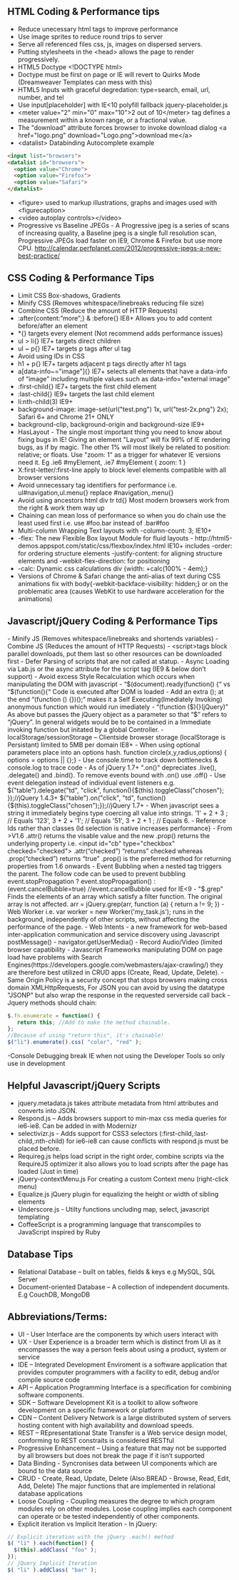 <h2>HTML Coding & Performance tips</h2>

 - Reduce unecessary html tags to improve performance
 - Use image sprites to reduce round trips to server
 - Serve all referenced files css, js, images on dispersed servers.
 - Putting stylesheets in the &lt;head&gt; allows the page to render progressively.
 - HTML5 Doctype &lt;!DOCTYPE html&gt;
 - Doctype must be first on page or IE will revert to Quirks Mode (Dreamweaver Templates can mess with this)
 - HTML5 Inputs with graceful degredation: type=search, email, url, number, and tel
 - Use input[placeholder] with IE&lt;10 polyfill fallback jquery-placeholder.js
 - &lt;meter value="2" min="0" max="10"&gt;2 out of 10&lt;/meter&gt; tag defines a measurement within a known range, or a fractional value.
 - The "download" attribute forces browser to invoke download dialog &lt;a href="logo.png" download="Logo.png"&gt;download me&lt;/a&gt;
 - &lt;datalist&gt; Databinding Autocomplete example
 
```HTML
<input list="browsers">
<datalist id="browsers">
  <option value="Chrome">
  <option value="Firefox">
  <option value="Safari">
</datalist>
```

 - &lt;figure&gt; used to markup illustrations, graphs and images used with &lt;figurecaption&gt;
 - &lt;video autoplay controls&gt;&lt;/video&gt;
 - Progressive vs Baseline JPEGs -  A Progressive jpeg is a series of scans of increasing quality, a Baseline jpeg is a single full resolution scan, Progressive JPEGs load faster on IE9, Chrome & Firefox but use more CPU. http://calendar.perfplanet.com/2012/progressive-jpegs-a-new-best-practice/



<h2>CSS Coding & Performance Tips</h2>
<ul>
<li>Limit CSS Box-shadows, Gradients</li>
<li>Minify CSS (Removes whitespace/linebreaks reducing file size)</li>
<li>Combine CSS (Reduce the amount of HTTP Requests)</li>
<li>:after{content:”more”;} & :before{} IE8+ Allows you to add content before/after an element</li>
<li>*{} targets every element (Not recommend adds performance issues)</li>
<li>ul > li{} IE7+ targets direct children</li>
<li>ul ~ p{} IE7+ targets p tags after ul tag</li>
<li>Avoid using IDs in CSS</li>
<li>h1 + p{} IE7+ targets adjacent p tags directly after h1 tags</li>
<li>a[data-info~="image"]{} IE7+ selects all elements that have a data-info of “image” including multiple values such as  data-info="external image"</li>
<li>:first-child{} IE7+ targets the first child element</li>
<li>:last-child{} IE9+ targets the last child element</li>
<li>li:nth-child(3) IE9+</li>
<li>background-image: image-set(url("test.png") 1x, url("test-2x.png") 2x); Safari 6+ and Chrome 21+ ONLY</li>
<li>background-clip, background-origin and background-size IE9+</li>
<li>HasLayout - The single most important thing you need to know about fixing bugs in IE! Giving an element "Layout" will fix 99% of IE rendering bugs, as if by magic. The other 1% will most likely be related to position: relative; or floats. Use "zoom: 1" as a trigger for whatever IE versions need it. Eg .ie6 #myElement, .ie7 #myElement { zoom: 1 }</li>
<li>X:first-letter/:first-line apply to block level elements compatible with all browser versions</li>
<li>Avoid unnecessary tag identifiers for performance i.e. ul#navigation,ul.menu{} replace #navigation,.menu{}</li>
<li>Avoid using ancestors html div tr td{} Most modern browsers work from the right & work them way up</li>
<li>Chaining can mean loss of performance so when you do chain use the least used first i.e. use #foo.bar instead of .bar#foo</li>
<li>Multi-column Wrapping Text layouts with -column-count: 3; IE10+</li>
<li>-flex: The new Flexible Box layout Module for fluid layouts - http://html5-demos.appspot.com/static/css/flexbox/index.html IE10+ includes -order: for ordering structure elements -justify-content: for aligning structure elements and -webkit-flex-direction: for positioning</li>
<li>-calc: Dynamic css calculations div {width: +calc(100% - 4em);}</li>
<li>Versions of Chrome & Safari change the anti-alias of text during CSS animations fix with body{-webkit-backface-visibility: hidden;} or on the problematic area (causes WebKit to use hardware acceleration for the animations)</li>
</ul>

<h2>Javascript/jQuery Coding & Performance Tips</h2>
- Minify JS (Removes whitespace/linebreaks and shortends variables)
- Combine JS (Reduces the amount of HTTP Requests)
- &lt;script&gt;tags block parallel downloads, put them last so other resources can be downloaded first
- Defer Parsing of scripts that are not called at statup.
- Async Loading via Lab.js or the async attribute for the script tag (IE9 & below don’t support)
- Avoid excess Style Recalculation which occurs when manipulating the DOM with javascript
- “$(document).ready(function() {“ vs “$(function(){“  Code is executed after DOM is loaded
- Add an extra (); at the end “(function () {})();“ makes it a Self Executing(Imediately Invoking) anonymous function which would run imediately
- “(function ($){}(jQuery)” As above but passes the jQuery object as a parameter so that “$” refers to “jQuery”. In general widgets would be to be contained in a Immediate invoking function but initated by a global Controller.
- localStorage/sessionStorage – Clientside browser storage (localStorage is Persistant) limited to 5MB per domain IE8+
- When using optional parameters place into an options hash. function circle(x,y,radius,options) { options = options || {};}
- Use console.time to track down bottlenecks & console.log to trace code</li>
- As of jQuery 1.7+ ".on()" depreciates .live(), .delegate() and .bind(). To remove events bound with .on() use .off()
- Use event delegation instead of individual event listeners e.g. $("table").delegate("td", "click", function(){$(this).toggleClass("chosen");
});//jQuery 1.4.3+ $("table").on("click", "td", function() {$(this).toggleClass("chosen");});//jQuery 1.7+
- When javascript sees a string it immediately begins type coercing all value into strings. '1' + 2 +  3 ; // Equals '123',  3  + 2 + '1'; // Equals '51',  3  + 2 +  1 ; // Equals 6.
- Reference Ids rather than classes (Id selection is native increases performance}
- From >V1.6 .attr() returns the visable value and the new .prop() returns the underlying property i.e. &lt;input id="cb" type="checkbox" checked="checked"&gt; .attr(“checked”) “returns” checked whereas .prop(“checked”) returns “true” .prop() is the preferred method for returning properties from 1.6 onwards
- Event Bubbling when a nested tag triggers the parent. The follow code can be used to prevent bubbling event.stopPropagation ? event.stopPropagation() : (event.cancelBubble=true) //event.cancelBubble used for IE<9
- "$.grep" Finds the elements of an array which satisfy a filter function. The original array is not affected. arr = jQuery.grep(arr, function (a) { return a != 9; })
- Web Worker i.e. var worker = new Worker('my_task.js'); runs in the background, independently of other scripts, without affecting the performance of the page.
- Web Intents - a new framework for web-based inter-application communication and service discovery using Javascript postMessage()
- navigator.getUserMedia() - Record Audio/Video (limited browser capatibility
- Javascript Frameworks manipulating DOM on page load have problems with Search Engines(https://developers.google.com/webmasters/ajax-crawling/) they are therefore best utilized in CRUD apps (Create, Read, Update, Delete).
- Same Origin Policy is a security concept that stops browsers making cross domain XMLHttpRequests, For JSON you can avoid by using the datatype "JSONP" but also wrap the response in the requested serverside call back
- Jquery methods should chain:

```javascript
$.fn.enumerate = function() {
   return this; //Add to make the method chainable.
};
//Because of using "return this", it's chainable!
$("li").enumerate().css( "color", "red" );
```

-Console Debugging break IE when not using the Developer Tools so only use in development


<h2>Helpful Javascript/jQuery Scripts</h2><ul>
<li>jquery.metadata.js takes attribute metadata from html attributes and converts into JSON.</li>
<li>Respond.js – Adds browsers support to min-max css media queries for ie6-ie8. Can be added in with Modernizr</li>
<li>selectivizr.js -  Adds support for CSS3 selectors (:first-child,:last-child,:nth-child) for ie6-ie8 can cause conflicts with respond.js must be placed before.</li>
<li>Requireg.js helps load script in the right order, combine scripts via the RequireJS optimizer it also allows you to load scripts after the page has loaded (Just in time)</li>
<li>jQuery-contextMenu.js For creating a custom Context menu (right-click menu)</li>
<li>Equalize.js jQuery plugin for equalizing the height or width of sibling elements</li>
<li>Underscore.js - Utilty functions uncluding map, select, javascript templating</li>
<li>CoffeeScript is a programming language that transcompiles to JavaScript inspired by Ruby</li>
</ul>

<h2>Database Tips</h2><ul>
<li>Relational Database – built on tables, fields & keys e.g MySQL, SQL Server</li>
<li>Document-oriented Database – A collection of independent documents. E.g CouchDB, MongoDB</li>
</ul>

<h2>Abbreviations/Terms:</h2>

- UI - User Interface are the components by which users interact with</li>
- UX - User Experience is a broader term which is distinct from UI as it encompasses the way a person feels about using a product, system or service</li>
- IDE – Integrated Development Enviroment is a software application that provides computer programmers with a facility to edit, debug and/or compile source code</li>
- API – Application Programming Interface is a specification for combining software components.</li>
- SDK – Software Development Kit is a toolkit to allow softwore development on a specific framework or platform</li>
- CDN – Content Delivery Network is a large distributed system of servers hosting content with high availability and download speeds.</li>
- REST – REpresentational State Transfer is a Web service design model, conforming to REST constraits is considered RESTful</li>
- Progressive Enhancement – Using a feature that may not be supported by all browsers but does not break the page if it isn’t supported</li>
- Data Binding - Syncronises data between UI components which are bound to the data source</li>
- CRUD - Create, Read, Update, Delete (Also BREAD - Browse, Read, Edit, Add, Delete) The major functions that are implemented in relational database applications</li>
- Loose Coupling - Coupling measures the degree to which program modules rely on other modules. Loose coupling implies each component can operate or be tested independently of other components.</li>
- Explicit iteration vs Implicit Iteration - In jQuery:

```javascript
// Explicit iteration with the jQuery .each() method
$( "li" ).each(function() {
  $(this).addClass( "foo" );
});
// jQuery Implicit Iteration
$( "li" ).addClass( "bar" );
```

